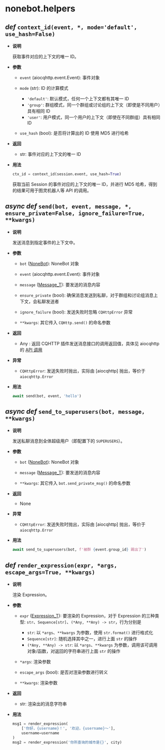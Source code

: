 # nonebot.helpers

## _def_ `context_id(event, *, mode='default', use_hash=False)`

- **说明**

  获取事件对应的上下文的唯一 ID。

- **参数**

  - `event` (aiocqhttp.event.Event): 事件对象

  - `mode` (str): ID 的计算模式

    - `'default'`: 默认模式，任何一个上下文都有其唯一 ID
    - `'group'`: 群组模式，同一个群组或讨论组的上下文（即使是不同用户）具有相同 ID
    - `'user'`: 用户模式，同一个用户的上下文（即使在不同群组）具有相同 ID

  - `use_hash` (bool): 是否将计算出的 ID 使用 MD5 进行哈希

- **返回**

  - str: 事件对应的上下文的唯一 ID

- **用法**

  ```python
  ctx_id = context_id(session.event, use_hash=True)
  ```

  获取当前 Session 的事件对应的上下文的唯一 ID，并进行 MD5 哈希，得到的结果可用于图灵机器人等 API 的调用。

## _async def_ `send(bot, event, message, *, ensure_private=False, ignore_failure=True, **kwargs)`

- **说明**

  发送消息到指定事件的上下文中。

- **参数**

  - `bot` ([NoneBot](./index.md#class-nonebot-config-object-none)): NoneBot 对象

  - `event` (aiocqhttp.event.Event): 事件对象

  - `message` ([Message_T](./typing.md#var-message-t)): 要发送的消息内容

  - `ensure_private` (bool): 确保消息发送到私聊，对于群组和讨论组消息上下文，会私聊发送者

  - `ignore_failure` (bool): 发送失败时忽略 `CQHttpError` 异常

  - `**kwargs`: 其它传入 `CQHttp.send()` 的命名参数

- **返回**

  - Any <Badge text="1.1.0+"/>: 返回 CQHTTP 插件发送消息接口的调用返回值，具体见 aiocqhttp 的 [API 调用](https://aiocqhttp.nonebot.dev/#/what-happened#api-%E8%B0%83%E7%94%A8)

- **异常**

  - `CQHttpError`: 发送失败时抛出，实际由 [aiocqhttp] 抛出，等价于 `aiocqhttp.Error`

- **用法**

  ```python
  await send(bot, event, 'hello')
  ```

## _async def_ `send_to_superusers(bot, message, **kwargs)` <Badge text="1.7.0+"/>

- **说明**

  发送私聊消息到全体超级用户（即配置下的 `SUPERUSERS`）。

- **参数**

  - `bot` ([NoneBot](./index.md#class-nonebot-config-object-none)): NoneBot 对象

  - `message` ([Message_T](./typing.md#var-message-t)): 要发送的消息内容

  - `**kwargs`: 其它传入 `bot.send_private_msg()` 的命名参数

- **返回**

  - None

- **异常**

  - `CQHttpError`: 发送失败时抛出，实际由 [aiocqhttp] 抛出，等价于 `aiocqhttp.Error`

- **用法**

  ```python
  await send_to_superusers(bot, f'被群 {event.group_id} 踢出了')
  ```

## _def_ `render_expression(expr, *args, escape_args=True, **kwargs)`

- **说明**

  渲染 Expression。

- **参数**

  - `expr` ([Expression_T](./typing.md#var-expression-t)): 要渲染的 Expression，对于 Expression 的三种类型: `str`、`Sequence[str]`、`(*Any, **Any) -> str`，行为分别是

    - `str`: 以 `*args`、`**kwargs` 为参数，使用 `str.format()` 进行格式化
    - `Sequence[str]`: 随机选择其中之一，进行上面 `str` 的操作
    - `(*Any, **Any) -> str`: 以 `*args`、`**kwargs` 为参数，调用该可调用对象/函数，对返回的字符串进行上面 `str` 的操作

  - `*args`: 渲染参数

  - `escape_args` (bool): 是否对渲染参数进行转义

  - `**kwargs`: 渲染参数

- **返回**

  - str: 渲染出的消息字符串

- **用法**

  ```python
  msg1 = render_expression(
      ['你好，{username}！', '欢迎，{username}～'],
      username=username
  )
  msg2 = render_expression('你所查询的城市是{}', city)
  ```